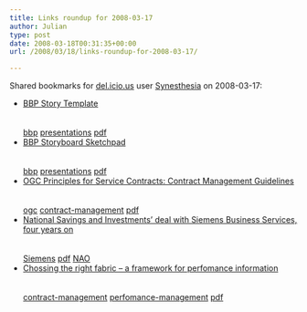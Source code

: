 ```yaml
---
title: Links roundup for 2008-03-17
author: Julian
type: post
date: 2008-03-18T00:31:35+00:00
url: /2008/03/18/links-roundup-for-2008-03-17/

---
```

Shared bookmarks for [del.icio.us][1] user [Synesthesia][2] on 2008-03-17:

  * [BBP Story Template][3]  
    <br>   
    [bbp][4] [presentations][5] [pdf][6] 
  * [BBP Storyboard Sketchpad][7]  
    <br>   
    [bbp][4] [presentations][5] [pdf][6] 
  * [OGC Principles for Service Contracts: Contract Management Guidelines][8]  
    <br>   
    [ogc][9] [contract-management][10] [pdf][6] 
  * [National Savings and Investments&#8217; deal with Siemens Business Services, four years on][11]  
    <br>   
    [Siemens][12] [pdf][6] [NAO][13] 
  * [Chossing the right fabric &#8211; a framework for perfomance information][14]  
    <br>   
    [contract-management][10] [perfomance-management][15] [pdf][6]

 [1]: https://del.icio.us/
 [2]: https://del.icio.us/synesthesia
 [3]: https://www.beyondbulletpoints.com/members/BBP%20Story%20Template.pdf
 [4]: https://del.icio.us/synesthesia/bbp
 [5]: https://del.icio.us/synesthesia/presentations
 [6]: https://del.icio.us/synesthesia/pdf
 [7]: https://www.beyondbulletpoints.com/public/BBP%20Storyboard%20Sketchpad.pdf
 [8]: https://www.ogc.gov.uk/documents/contractmgtguidelines.pdf
 [9]: https://del.icio.us/synesthesia/ogc
 [10]: https://del.icio.us/synesthesia/contract-management
 [11]: https://www.nao.org.uk/publications/nao_reports/02-03/0203626.pdf
 [12]: https://del.icio.us/synesthesia/Siemens
 [13]: https://del.icio.us/synesthesia/NAO
 [14]: https://archive.treasury.gov.uk/performance_info/fabric.pdf
 [15]: https://del.icio.us/synesthesia/perfomance-management